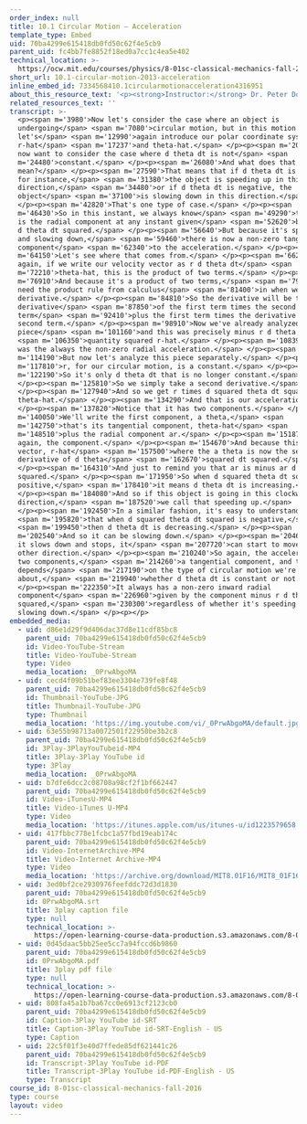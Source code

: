 ```yaml
---
order_index: null
title: 10.1 Circular Motion – Acceleration
template_type: Embed
uid: 70ba4299e615418db0fd50c62f4e5cb9
parent_uid: fc4bb7fe8852f18ed0a7cc1c4ea5e402
technical_location: >-
  https://ocw.mit.edu/courses/physics/8-01sc-classical-mechanics-fall-2016/week-3-circular-motion/10.1-circular-motion-2013-acceleration/10.1-circular-motion-2013-acceleration
short_url: 10.1-circular-motion-2013-acceleration
inline_embed_id: 7334568410.1circularmotionacceleration4316951
about_this_resource_text: '<p><strong>Instructor:</strong> Dr. Peter Dourmashkin</p>'
related_resources_text: ''
transcript: >-
  <p><span m='3980'>Now let's consider the case where an object is
  undergoing</span> <span m='7080'>circular motion, but in this motion
  let's</span> <span m='12990'>again introduce our polar coordinate system,
  r-hat</span> <span m='17237'>and theta-hat.</span> </p><p><span m='20340'>We
  now want to consider the case where d theta dt is not</span> <span
  m='24480'>constant.</span> </p><p><span m='26080'>And what does that
  mean?</span> </p><p><span m='27590'>That means that if d theta dt is positive,
  for instance,</span> <span m='31380'>the object is speeding up in this
  direction,</span> <span m='34480'>or if d theta dt is negative, the
  object</span> <span m='37100'>is slowing down in this direction.</span>
  </p><p><span m='42820'>That's one type of case.</span> </p><p><span
  m='46430'>So in this instant, we always know</span> <span m='49290'>that there
  is the radial component at any instant given</span> <span m='52620'>by minus r
  d theta dt squared.</span> </p><p><span m='56640'>But because it's speeding up
  and slowing down,</span> <span m='59460'>there is now a non-zero tangential
  component</span> <span m='62340'>to the acceleration.</span> </p><p><span
  m='64150'>Let's see where that comes from.</span> </p><p><span m='66280'>So
  again, if we write our velocity vector as r d theta dt</span> <span
  m='72210'>theta-hat, this is the product of two terms.</span> </p><p><span
  m='76910'>And because it's a product of two terms,</span> <span m='79070'>we
  need the product rule from calculus</span> <span m='81400'>in when we take a
  derivative.</span> </p><p><span m='84810'>So the derivative will be the
  derivative</span> <span m='87850'>of the first term times the second
  term</span> <span m='92410'>plus the first term times the derivative of the
  second term.</span> </p><p><span m='98910'>Now we've already analyzed this
  piece</span> <span m='101160'>and this was precisely minus r d theta dt</span>
  <span m='106350'>quantity squared r-hat.</span> </p><p><span m='108390'>That
  was the always the non-zero radial acceleration.</span> </p><p><span
  m='114190'>But now let's analyze this piece separately.</span> </p><p><span
  m='117810'>r, for our circular motion, is a constant.</span> </p><p><span
  m='122190'>So it's only d theta dt that is no longer constant.</span>
  </p><p><span m='125810'>So we simply take a second derivative.</span>
  </p><p><span m='127940'>And so we get r times d squared theta dt squared
  theta-hat.</span> </p><p><span m='134290'>And that is our acceleration.</span>
  </p><p><span m='137820'>Notice that it has two components.</span> </p><p><span
  m='140050'>We'll write the first component, a theta,</span> <span
  m='142750'>that's its tangential component, theta-hat</span> <span
  m='148510'>plus the radial component ar.</span> </p><p><span m='151870'>That's
  again, the component.</span> </p><p><span m='154670'>And because this is a
  vector, r-hat</span> <span m='157500'>where the a theta is now the second
  derivative of d theta</span> <span m='162670'>squared dt squared.</span>
  </p><p><span m='164310'>And just to remind you that ar is minus ar d theta dt
  squared.</span> </p><p><span m='171950'>So when d squared theta dt squared is
  positive,</span> <span m='178410'>it means d theta dt is increasing.</span>
  </p><p><span m='184080'>And so if this object is going in this clockwise
  direction,</span> <span m='187520'>we call that speeding up.</span>
  </p><p><span m='192450'>In a similar fashion, it's easy to understand</span>
  <span m='195820'>that when d squared theta dt squared is negative,</span>
  <span m='199450'>then d theta dt is decreasing.</span> </p><p><span
  m='202540'>And so it can be slowing down.</span> </p><p><span m='204680'>Or if
  it slows down and stops, it</span> <span m='207720'>can start to move in the
  other direction.</span> </p><p><span m='210240'>So again, the acceleration has
  two components,</span> <span m='214260'>a tangential component, and that
  depends</span> <span m='217190'>on the type of circular motion we're talking
  about,</span> <span m='219940'>whether d theta dt is constant or not.</span>
  </p><p><span m='222350'>It always has a non-zero inward radial
  component</span> <span m='226960'>given by the component minus r d theta dt
  squared,</span> <span m='230300'>regardless of whether it's speeding up or
  slowing down.</span> </p><p></p>
embedded_media:
  - uid: d86e1d29f9d406dac37d8e11cdf85bc8
    parent_uid: 70ba4299e615418db0fd50c62f4e5cb9
    id: Video-YouTube-Stream
    title: Video-YouTube-Stream
    type: Video
    media_location: _0PrwAbgoMA
  - uid: cecd4f09b51bef83ee3304e739fe8f48
    parent_uid: 70ba4299e615418db0fd50c62f4e5cb9
    id: Thumbnail-YouTube-JPG
    title: Thumbnail-YouTube-JPG
    type: Thumbnail
    media_location: 'https://img.youtube.com/vi/_0PrwAbgoMA/default.jpg'
  - uid: 63e55b98713a0072501f22950be3b2c8
    parent_uid: 70ba4299e615418db0fd50c62f4e5cb9
    id: 3Play-3PlayYouTubeid-MP4
    title: 3Play-3Play YouTube id
    type: 3Play
    media_location: _0PrwAbgoMA
  - uid: b7dfe6dcc2c08708a98cf2f1bf662447
    parent_uid: 70ba4299e615418db0fd50c62f4e5cb9
    id: Video-iTunesU-MP4
    title: Video-iTunes U-MP4
    type: Video
    media_location: 'https://itunes.apple.com/us/itunes-u/id1223579658'
  - uid: 417fbbc778e1fcbc1a57fbd19eab174c
    parent_uid: 70ba4299e615418db0fd50c62f4e5cb9
    id: Video-InternetArchive-MP4
    title: Video-Internet Archive-MP4
    type: Video
    media_location: 'https://archive.org/download/MIT8.01F16/MIT8_01F16_L10v01_360p.mp4'
  - uid: 3ed0bf2ce2930976feefddc72d3d1830
    parent_uid: 70ba4299e615418db0fd50c62f4e5cb9
    id: 0PrwAbgoMA.srt
    title: 3play caption file
    type: null
    technical_location: >-
      https://open-learning-course-data-production.s3.amazonaws.com/8-01sc-classical-mechanics-fall-2016/3ed0bf2ce2930976feefddc72d3d1830_0PrwAbgoMA.srt
  - uid: 0d45daac5bb25ee5cc7a94fccd6b9860
    parent_uid: 70ba4299e615418db0fd50c62f4e5cb9
    id: 0PrwAbgoMA.pdf
    title: 3play pdf file
    type: null
    technical_location: >-
      https://open-learning-course-data-production.s3.amazonaws.com/8-01sc-classical-mechanics-fall-2016/0d45daac5bb25ee5cc7a94fccd6b9860_0PrwAbgoMA.pdf
  - uid: 808fa45a1b7ba67cc0e6913cf2123cb0
    parent_uid: 70ba4299e615418db0fd50c62f4e5cb9
    id: Caption-3Play YouTube id-SRT
    title: Caption-3Play YouTube id-SRT-English - US
    type: Caption
  - uid: 22c5f01f3e40d7ffede85df621441c26
    parent_uid: 70ba4299e615418db0fd50c62f4e5cb9
    id: Transcript-3Play YouTube id-PDF
    title: Transcript-3Play YouTube id-PDF-English - US
    type: Transcript
course_id: 8-01sc-classical-mechanics-fall-2016
type: course
layout: video
---
```

